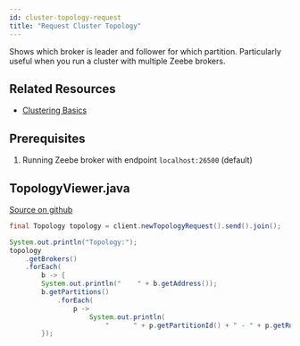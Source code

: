 ```yaml
---
id: cluster-topology-request
title: "Request Cluster Topology"
---
```


Shows which broker is leader and follower for which partition. Particularly useful when you run a cluster with multiple Zeebe brokers.

## Related Resources

- [Clustering Basics](/product-manuals/zeebe/technical-concepts/clustering.md)

## Prerequisites

1. Running Zeebe broker with endpoint `localhost:26500` (default)

## TopologyViewer.java

[Source on github](https://github.com/zeebe-io/zeebe/tree/develop/samples/src/main/java/io/zeebe/example/cluster/TopologyViewer.java)

```java
final Topology topology = client.newTopologyRequest().send().join();

System.out.println("Topology:");
topology
    .getBrokers()
    .forEach(
        b -> {
        System.out.println("    " + b.getAddress());
        b.getPartitions()
            .forEach(
                p ->
                    System.out.println(
                        "      " + p.getPartitionId() + " - " + p.getRole()));
        });
```
